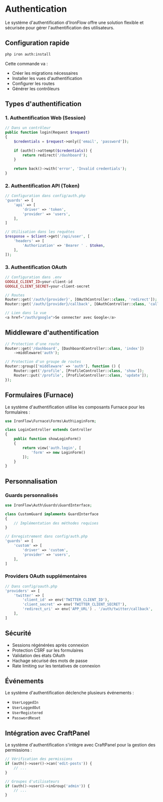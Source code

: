 # Authentication

Le système d'authentification d'IronFlow offre une solution flexible et sécurisée pour gérer l'authentification des utilisateurs.

## Configuration rapide

```bash
php iron auth:install
```

Cette commande va :
- Créer les migrations nécessaires
- Installer les vues d'authentification
- Configurer les routes
- Générer les contrôleurs

## Types d'authentification

### 1. Authentification Web (Session)

```php
// Dans un contrôleur
public function login(Request $request)
{
    $credentials = $request->only(['email', 'password']);
    
    if (auth()->attempt($credentials)) {
        return redirect('/dashboard');
    }
    
    return back()->with('error', 'Invalid credentials');
}
```

### 2. Authentification API (Token)

```php
// Configuration dans config/auth.php
'guards' => [
    'api' => [
        'driver' => 'token',
        'provider' => 'users',
    ],
]

// Utilisation dans les requêtes
$response = $client->get('/api/user', [
    'headers' => [
        'Authorization' => 'Bearer ' . $token,
    ],
]);
```

### 3. Authentification OAuth

```php
// Configuration dans .env
GOOGLE_CLIENT_ID=your-client-id
GOOGLE_CLIENT_SECRET=your-client-secret

// Routes
Router::get('/auth/{provider}', [OAuthController::class, 'redirect']);
Router::get('/auth/{provider}/callback', [OAuthController::class, 'callback']);

// Lien dans la vue
<a href="/auth/google">Se connecter avec Google</a>
```

## Middleware d'authentification

```php
// Protection d'une route
Router::get('/dashboard', [DashboardController::class, 'index'])
    ->middleware('auth');

// Protection d'un groupe de routes
Router::group(['middleware' => 'auth'], function () {
    Router::get('/profile', [ProfileController::class, 'show']);
    Router::put('/profile', [ProfileController::class, 'update']);
});
```

## Formulaires (Furnace)

Le système d'authentification utilise les composants Furnace pour les formulaires :

```php
use IronFlow\Furnace\Forms\Auth\LoginForm;

class LoginController extends Controller
{
    public function showLoginForm()
    {
        return view('auth.login', [
            'form' => new LoginForm()
        ]);
    }
}
```

## Personnalisation

### Guards personnalisés

```php
use IronFlow\Auth\Guards\GuardInterface;

class CustomGuard implements GuardInterface
{
    // Implémentation des méthodes requises
}

// Enregistrement dans config/auth.php
'guards' => [
    'custom' => [
        'driver' => 'custom',
        'provider' => 'users',
    ],
]
```

### Providers OAuth supplémentaires

```php
// Dans config/oauth.php
'providers' => [
    'twitter' => [
        'client_id' => env('TWITTER_CLIENT_ID'),
        'client_secret' => env('TWITTER_CLIENT_SECRET'),
        'redirect_uri' => env('APP_URL') . '/auth/twitter/callback',
    ],
]
```

## Sécurité

- Sessions régénérées après connexion
- Protection CSRF sur les formulaires
- Validation des états OAuth
- Hachage sécurisé des mots de passe
- Rate limiting sur les tentatives de connexion

## Événements

Le système d'authentification déclenche plusieurs événements :

- `UserLoggedIn`
- `UserLoggedOut`
- `UserRegistered`
- `PasswordReset`

## Intégration avec CraftPanel

Le système d'authentification s'intègre avec CraftPanel pour la gestion des permissions :

```php
// Vérification des permissions
if (auth()->user()->can('edit-posts')) {
    // ...
}

// Groupes d'utilisateurs
if (auth()->user()->inGroup('admin')) {
    // ...
}
```
